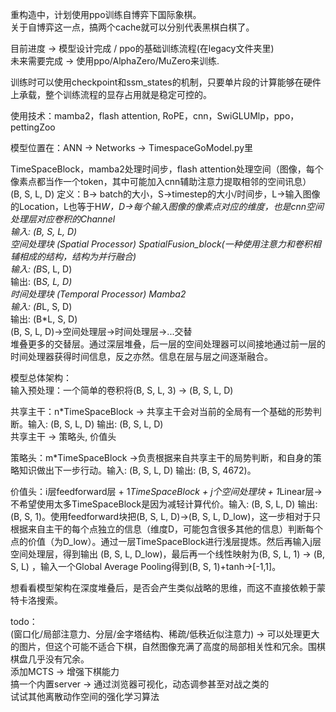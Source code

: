 重构造中，计划使用ppo训练自博弈下国际象棋。  
关于自博弈这一点，搞两个cache就可以分别代表黑棋白棋了。  
  
目前进度 -> 模型设计完成 / ppo的基础训练流程(在legacy文件夹里)  
未来需要完成 -> 使用ppo/AlphaZero/MuZero来训练.  
  
训练时可以使用checkpoint和ssm_states的机制，只要单片段的计算能够在硬件上承载，整个训练流程的显存占用就是稳定可控的。  
  
使用技术：mamba2，flash attention, RoPE，cnn，SwiGLUMlp，ppo，pettingZoo 
  
模型位置在：ANN -> Networks -> TimespaceGoModel.py里  

TimeSpaceBlock，mamba2处理时间步，flash attention处理空间（图像，每个像素点都当作一个token，其中可能加入cnn辅助注意力提取相邻的空间讯息）  
(B, S, L, D)  定义：B-> batch的大小，S->timestep的大小/时间步，L->输入图像的Location，L也等于H*W，D->每个输入图像的像素点对应的维度，也是cnn空间处理层对应卷积的Channel  
输入: (B, S, L, D)  
空间处理块 (Spatial Processor) SpatialFusion_block(一种使用注意力和卷积相辅相成的结构，结构为并行融合)  
输入: (B*S, L, D)  
输出: (B*S, L, D)  
时间处理块 (Temporal Processor) Mamba2  
输入: (B*L, S, D)  
输出: (B*L, S, D)  
(B, S, L, D)->空间处理层->时间处理层->...交替   
堆叠更多的交替层。通过深层堆叠，后一层的空间处理器可以间接地通过前一层的时间处理器获得时间信息，反之亦然。信息在层与层之间逐渐融合。  
  
模型总体架构：  
输入预处理：一个简单的卷积将(B, S, L, 3) -> (B, S, L, D)  
  
共享主干：n*TimeSpaceBlock -> 共享主干会对当前的全局有一个基础的形势判断。输入: (B, S, L, D) 输出: (B, S, L, D)  
共享主干 -> 策略头, 价值头  
  
策略头：m*TimeSpaceBlock ->负责根据来自共享主干的局势判断，和自身的策略知识做出下一步行动。输入: (B, S, L, D) 输出: (B, S, 4672)。
  
价值头：i层feedforward层 + 1*TimeSpaceBlock + j个空间处理块 + 1*Linear层-> 不希望使用太多TimeSpaceBlock是因为减轻计算代价。输入: (B, S, L, D) 输出: (B, S, 1)。使用feedforward块把(B, S, L, D)->(B, S, L, D_low)，这一步相对于只根据来自主干的每个点独立的信息（维度D，可能包含很多其他的信息）判断每个点的价值（为D_low）。通过一层TimeSpaceBlock进行浅层提炼。然后再输入j层空间处理层，得到输出 (B, S, L, D_low)，最后再一个线性映射为(B, S, L, 1) -> (B, S, L) ，输入一个Global Average Pooling得到(B, S, 1)+tanh->[-1,1]。  
  
想看看模型架构在深度堆叠后，是否会产生类似战略的思维，而这不直接依赖于蒙特卡洛搜索。  
  
todo：  
(窗口化/局部注意力、分层/金字塔结构、稀疏/低秩近似注意力) -> 可以处理更大的图片，但这个可能不适合下棋，自然图像充满了高度的局部相关性和冗余。围棋棋盘几乎没有冗余。  
添加MCTS -> 增强下棋能力  
搞一个内置server -> 通过浏览器可视化，动态调参甚至对战之类的  
试试其他离散动作空间的强化学习算法
